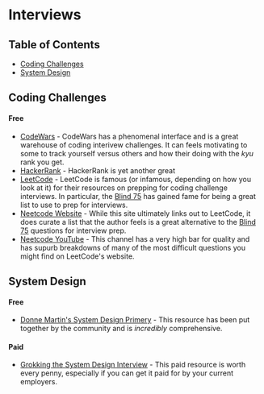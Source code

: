 # Interviews

## Table of Contents

- [Coding Challenges](#coding-challenges)
- [System Design](#system-design)

## Coding Challenges

#### **Free**

- [CodeWars](https://www.codewars.com/) - CodeWars has a phenomenal interface and is a great warehouse of coding interivew challenges. It can feels motivating to some to track yourself versus others and how their doing with the _kyu_ rank you get.
- [HackerRank](https://www.hackerrank.com/) - HackerRank is yet another great
- [LeetCode](https://leetcode.com/) - LeetCode is famous (or infamous, depending on how you look at it) for their resources on prepping for coding challenge interviews. In particular, the [Blind 75](https://leetcode.com/discuss/general-discussion/460599/blind-75-leetcode-questions) has gained fame for being a great list to use to prep for interviews.
- [Neetcode Website](https://neetcode.io/) - While this site ultimately links out to LeetCode, it does curate a list that the author feels is a great alternative to the [Blind 75](https://leetcode.com/discuss/general-discussion/460599/blind-75-leetcode-questions) questions for interview prep.
- [Neetcode YouTube](https://www.youtube.com/c/NeetCode) - This channel has a very high bar for quality and has supurb breakdowns of many of the most difficult questions you might find on LeetCode's website.

## System Design

#### **Free**

- [Donne Martin's System Design Primery](https://github.com/donnemartin/system-design-primer) - This resource has been put together by the community and is _incredibly_ comprehensive.

#### **Paid**

- [Grokking the System Design Interview](https://www.educative.io/courses/grokking-the-system-design-interview) - This paid resource is worth every penny, especially if you can get it paid for by your current employers.
